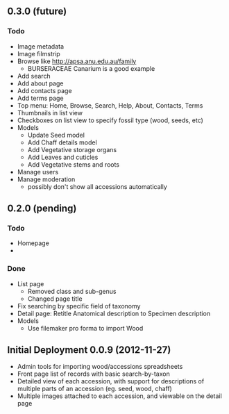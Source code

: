 
## 0.3.0 (future)
### Todo
 * Image metadata
 * Image filmstrip
 * Browse like http://apsa.anu.edu.au/family
   * BURSERACEAE Canarium is a good example
 * Add search
 * Add about page
 * Add contacts page
 * Add terms page
 * Top menu: Home, Browse, Search, Help, About, Contacts, Terms
 * Thumbnails in list view
 * Checkboxes on list view to specify fossil type (wood, seeds, etc)
 * Models
   * Update Seed model
   * Add Chaff details model
   * Add Vegetative storage organs
   * Add Leaves and cuticles
   * Add Vegetative stems and roots
 * Manage users
 * Manage moderation
   * possibly don't show all accessions automatically



## 0.2.0 (pending)

### Todo
 * Homepage
 * 

### Done
 * List page
   * Removed class and sub-genus
   * Changed page title
 * Fix searching by specific field of taxonomy
 * Detail page: Retitle Anatomical description to Specimen description
 * Models
   * Use filemaker pro forma to import Wood




## Initial Deployment 0.0.9 (2012-11-27)
 * Admin tools for importing wood/accessions spreadsheets
 * Front page list of records with basic search-by-taxon
 * Detailed view of each accession, with support for descriptions of multiple parts of an accession (eg. seed, wood, chaff)
 * Multiple images attached to each accession, and viewable on the detail page
